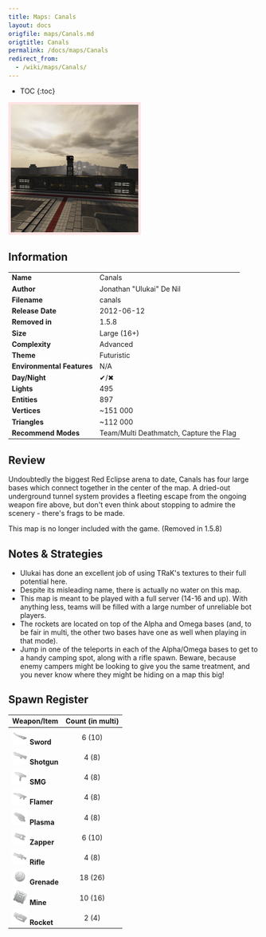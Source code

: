 ```yaml
---
title: Maps: Canals
layout: docs
origfile: maps/Canals.md
origtitle: Canals
permalink: /docs/maps/Canals
redirect_from:
  - /wiki/maps/Canals/
---
```

* TOC
{:toc}
<img style='border:5px solid #ffe0e0e0' src="../images/maps/canals.png" width="256px" />

## Information

|                            |                                         |
|----------------------------|-----------------------------------------|
| **Name**                   | Canals                                  |
| **Author**                 | Jonathan "Ulukai" De Nil                |
| **Filename**               | canals                                  |
| **Release Date**           | 2012-06-12                              |
| **Removed in**             | 1.5.8                                   |
| **Size**                   | Large (16+)                             |
| **Complexity**             | Advanced                                |
| **Theme**                  | Futuristic                              |
| **Environmental Features** | N/A                                     |
| **Day/Night**              | ✔/✖                                    |
| **Lights**                 | 495                                     |
| **Entities**               | 897                                     |
| **Vertices**               | ~151 000                                |
| **Triangles**              | ~112 000                                |
| **Recommend Modes**        | Team/Multi Deathmatch, Capture the Flag |

## Review

Undoubtedly the biggest Red Eclipse arena to date, Canals has four large bases which connect together in the center of the map. A dried-out underground tunnel system provides a fleeting escape from the ongoing weapon fire above, but don't even think about stopping to admire the scenery - there's frags to be made.

This map is no longer included with the game. (Removed in 1.5.8)

## Notes & Strategies

- Ulukai has done an excellent job of using TRaK's textures to their full potential here.
- Despite its misleading name, there is actually no water on this map.
- This map is meant to be played with a full server (14-16 and up). With anything less, teams will be filled with a large number of unreliable bot players.
- The rockets are located on top of the Alpha and Omega bases (and, to be fair in multi, the other two bases have one as well when playing in that mode).
- Jump in one of the teleports in each of the Alpha/Omega bases to get to a handy camping spot, along with a rifle spawn. Beware, because enemy campers might be looking to give you the same treatment, and you never know where they might be hiding on a map this big!

## Spawn Register

| Weapon/Item                                                         | Count (in multi) |
|---------------------------------------------------------------------|:----------------:|
| <img src="../images/weapons/sword.png" width="32px"/> **Sword**     |      6 (10)      |
| <img src="../images/weapons/shotgun.png" width="32px"/> **Shotgun** |      4 (8)       |
| <img src="../images/weapons/smg.png" width="32px"/> **SMG**         |      4 (8)       |
| <img src="../images/weapons/flamer.png" width="32px"/> **Flamer**   |      4 (8)       |
| <img src="../images/weapons/plasma.png" width="32px"/> **Plasma**   |      4 (8)       |
| <img src="../images/weapons/zapper.png" width="32px"/> **Zapper**   |      6 (10)      |
| <img src="../images/weapons/rifle.png" width="32px"/> **Rifle**     |      4 (8)       |
| <img src="../images/weapons/grenade.png" width="32px"/> **Grenade** |     18 (26)      |
| <img src="../images/weapons/mine.png" width="32px"/> **Mine**       |     10 (16)      |
| <img src="../images/weapons/rocket.png" width="32px"/> **Rocket**   |      2 (4)       |
